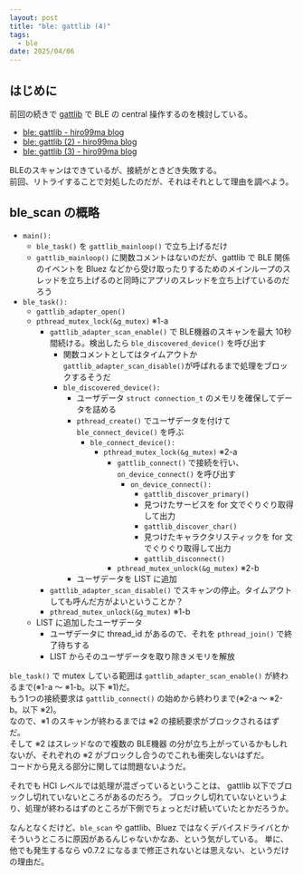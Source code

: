 ```yaml
---
layout: post
title: "ble: gattlib (4)"
tags:
  - ble
date: 2025/04/06
---
```


## はじめに

前回の続きで [gattlib](https://github.com/labapart/gattlib) で BLE の central 操作するのを検討している。  

* [ble: gattlib - hiro99ma blog](https://blog.hirokuma.work/2025/03/20250331-ble.html)
* [ble: gattlib (2) - hiro99ma blog](https://blog.hirokuma.work/2025/04/20250404-ble.html)
* [ble: gattlib (3) - hiro99ma blog](https://blog.hirokuma.work/2025/04/20250405-ble.html)

BLEのスキャンはできているが、接続がときどき失敗する。  
前回、リトライすることで対処したのだが、それはそれとして理由を調べよう。

## ble_scan の概略

* `main():`
  * `ble_task()` を `gattlib_mainloop()` で立ち上げるだけ
  * `gattlib_mainloop()` に関数コメントはないのだが、gattlib で BLE 関係のイベントを Bluez などから受け取ったりするためのメインループのスレッドを立ち上げるのと同時にアプリのスレッドを立ち上げているのだろう
* `ble_task():`
  * `gattlib_adapter_open()`
  * `pthread_mutex_lock(&g_mutex)` ※1-a
    * `gattlib_adapter_scan_enable()` で BLE機器のスキャンを最大 10秒間続ける。検出したら `ble_discovered_device()` を呼び出す
      * 関数コメントとしてはタイムアウトか`gattlib_adapter_scan_disable()`が呼ばれるまで処理をブロックするそうだ
      * `ble_discovered_device():`
        * ユーザデータ `struct connection_t` のメモリを確保してデータを詰める
        * `pthread_create()` でユーザデータを付けて `ble_connect_device()` を呼ぶ
          * `ble_connect_device():`
            * `pthread_mutex_lock(&g_mutex)` ※2-a
              * `gattlib_connect()` で接続を行い、`on_device_connect()` を呼び出す
                * `on_device_connect():`
                  * `gattlib_discover_primary()`
                  * 見つけたサービスを for 文でぐりぐり取得して出力
                  * `gattlib_discover_char()`
                  * 見つけたキャラクタリスティックを for 文でぐりぐり取得して出力
                  * `gattlib_disconnect()`
              * `pthread_mutex_unlock(&g_mutex)` ※2-b
        * ユーザデータを LIST に追加
    * `gattlib_adapter_scan_disable()` でスキャンの停止。タイムアウトしても呼んだ方がよいということか？
    * `pthread_mutex_unlock(&g_mutex)` ※1-b
  * LIST に追加したユーザデータ
    * ユーザデータに thread_id があるので、それを `pthread_join()` で終了待ちする
    * LIST からそのユーザデータを取り除きメモリを解放

`ble_task()` で mutex している範囲は `gattlib_adapter_scan_enable()` が終わるまで(※1-a ～ ※1-b。以下 ※1)だ。  
もう1つの接続要求は `gattlib_connect()` の始めから終わりまで(※2-a ～ ※2-b。以下 ※2)。  
なので、※1 のスキャンが終わるまでは ※2 の接続要求がブロックされるはずだ。  
そして ※2 はスレッドなので複数の BLE機器 の分が立ち上がっているかもしれないが、それぞれの ※2 がブロックし合うのでこれも衝突しないはずだ。  
コードから見える部分に関しては問題ないようだ。

それでも HCI レベルでは処理が混ざっているということは、
gattlib 以下でブロックし切れていないところがあるのだろう。
ブロックし切れていないというより、処理が終わるはずのところが下側でちょっとだけ続いていたとかだろうか。

なんとなくだけど、`ble_scan` や gattlib、Bluez ではなくデバイスドライバとかそういうところに原因があるんじゃないかなあ、という気がしている。
単に、他でも発生するなら v0.7.2 になるまで修正されないとは思えない、というだけの理由だ。
